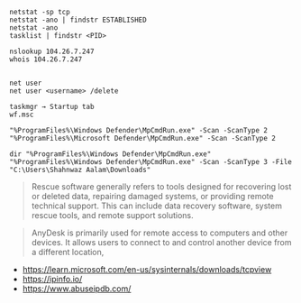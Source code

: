 ```
netstat -sp tcp
netstat -ano | findstr ESTABLISHED
netstat -ano
tasklist | findstr <PID>

nslookup 104.26.7.247
whois 104.26.7.247


net user
net user <username> /delete

taskmgr → Startup tab
wf.msc

"%ProgramFiles%\Windows Defender\MpCmdRun.exe" -Scan -ScanType 2
"%ProgramFiles%\Microsoft Defender\MpCmdRun.exe" -Scan -ScanType 2

dir "%ProgramFiles%\Windows Defender\MpCmdRun.exe"
"%ProgramFiles%\Windows Defender\MpCmdRun.exe" -Scan -ScanType 3 -File "C:\Users\Shahnwaz Aalam\Downloads"
```

> Rescue software generally refers to tools designed for recovering lost or deleted data, repairing damaged systems, or providing remote technical support.
This can include data recovery software, system rescue tools, and remote support solutions.

> AnyDesk is primarily used for remote access to computers and other devices. It allows users to connect to and control another device from a different location,

- https://learn.microsoft.com/en-us/sysinternals/downloads/tcpview
- https://ipinfo.io/
- https://www.abuseipdb.com/
